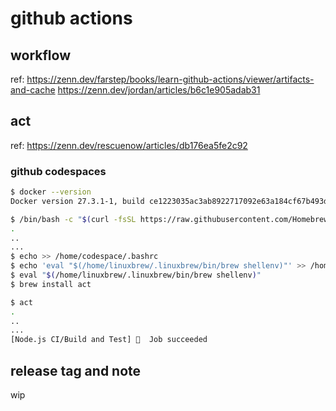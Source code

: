 # github actions

## workflow
ref:
https://zenn.dev/farstep/books/learn-github-actions/viewer/artifacts-and-cache
https://zenn.dev/jordan/articles/b6c1e905adab31

## act

ref: https://zenn.dev/rescuenow/articles/db176ea5fe2c92

### github codespaces
```bash
$ docker --version
Docker version 27.3.1-1, build ce1223035ac3ab8922717092e63a184cf67b493d

$ /bin/bash -c "$(curl -fsSL https://raw.githubusercontent.com/Homebrew/install/HEAD/install.sh)"
.
..
...
$ echo >> /home/codespace/.bashrc
$ echo 'eval "$(/home/linuxbrew/.linuxbrew/bin/brew shellenv)"' >> /home/codespace/.bashrc
$ eval "$(/home/linuxbrew/.linuxbrew/bin/brew shellenv)"
$ brew install act

$ act
.
..
...
[Node.js CI/Build and Test] 🏁  Job succeeded
```

## release tag and note
wip